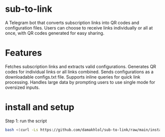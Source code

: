 # sub-to-link

A Telegram bot that converts subscription links into QR codes and configuration files. Users can choose to receive links individually or all at once, with QR codes generated for easy sharing.

# Features

Fetches subscription links and extracts valid configurations.
Generates QR codes for individual links or all links combined.
Sends configurations as a downloadable configs.txt file.
Supports inline queries for quick link processing.
Handles large data by prompting users to use single mode for oversized inputs.


# install and setup
Step 1: run the script

```bash
bash <(curl -Ls https://github.com/damakhlol/sub-to-link/raw/main/install.sh)

```
